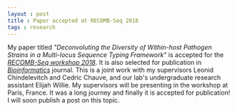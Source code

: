 ```yaml
---
layout : post
title : Paper accepted at RECOMB-Seq 2018
tags : research
---
```


My paper titled _"Deconvoluting the Diversity of Within-host Pathogen Strains in a Multi-locus Sequence Typing Framework"_ is accepted for the [_RECOMB-Seq workshop 2018_](http://recomb2018.fr/recomb-seq/). It is also selected for publication in [_Bioinformatics_](https://academic.oup.com/bioinformatics) journal. This is a joint work with my supervisors Leonid Chindelevitch and Cedric Chauve, and our lab's undergraduate research assistant Elijah Willie. My supervisors will be presenting in the workshop at Paris, France. It was a long journey and finally it is accepted for publication! I will soon publish a post on this topic.
